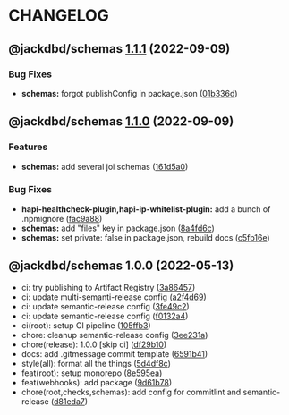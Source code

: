 # CHANGELOG

## @jackdbd/schemas [1.1.1](https://github.com/jackdbd/calderone/compare/@jackdbd/schemas@1.1.0...@jackdbd/schemas@1.1.1) (2022-09-09)


### Bug Fixes

* **schemas:** forgot publishConfig in package.json ([01b336d](https://github.com/jackdbd/calderone/commit/01b336d3d68c3b26108991d04c83e0030cc1d2f5))

## @jackdbd/schemas [1.1.0](https://github.com/jackdbd/calderone/compare/@jackdbd/schemas@1.0.0...@jackdbd/schemas@1.1.0) (2022-09-09)


### Features

* **schemas:** add several joi schemas ([161d5a0](https://github.com/jackdbd/calderone/commit/161d5a0f2b8b14acb9b964e731b8db99c61ff527))


### Bug Fixes

* **hapi-healthcheck-plugin,hapi-ip-whitelist-plugin:** add a bunch of .npmignore ([fac9a88](https://github.com/jackdbd/calderone/commit/fac9a88c50fc0264ab6a2e523e884ac2d323a049))
* **schemas:** add "files" key in package.json ([8a4fd6c](https://github.com/jackdbd/calderone/commit/8a4fd6c12465323b13f30b2dcf35300f3ae6c6a9))
* **schemas:** set private: false in package.json, rebuild docs ([c5fb16e](https://github.com/jackdbd/calderone/commit/c5fb16ebcd61758e98949238daa286c6a6103204))

## @jackdbd/schemas 1.0.0 (2022-05-13)

* ci: try publishing to Artifact Registry ([3a86457](https://github.com/jackdbd/calderone/commit/3a86457))
* ci: update multi-semanti-release config ([a2f4d69](https://github.com/jackdbd/calderone/commit/a2f4d69))
* ci: update semantic-release config ([3fe49c2](https://github.com/jackdbd/calderone/commit/3fe49c2))
* ci: update semantic-release config ([f0132a4](https://github.com/jackdbd/calderone/commit/f0132a4))
* ci(root): setup CI pipeline ([105ffb3](https://github.com/jackdbd/calderone/commit/105ffb3))
* chore: cleanup semantic-release config ([3ee231a](https://github.com/jackdbd/calderone/commit/3ee231a))
* chore(release): 1.0.0 [skip ci] ([df29b10](https://github.com/jackdbd/calderone/commit/df29b10))
* docs: add .gitmessage commit template ([6591b41](https://github.com/jackdbd/calderone/commit/6591b41))
* style(all): format all the things ([5d4df8c](https://github.com/jackdbd/calderone/commit/5d4df8c))
* feat(root): setup monorepo ([8e595ea](https://github.com/jackdbd/calderone/commit/8e595ea))
* feat(webhooks): add package ([9d61b78](https://github.com/jackdbd/calderone/commit/9d61b78))
* chore(root,checks,schemas): add config for commitlint and semantic-release ([d81eda7](https://github.com/jackdbd/calderone/commit/d81eda7))

